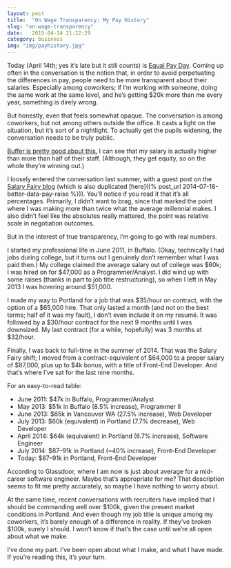 ```yaml
---
layout: post
title:  "On Wage Transparency: My Pay History"
slug: "on-wage-transparency"
date:   2015-04-14 21:22:29
category: business
img: "img/payhistory.jpg"
---
```


Today (April 14th; yes it’s late but it still counts) is [Equal Pay Day](http://www.pay-equity.org/day.html). Coming up often in the conversation is the notion that, in order to avoid perpetuating the differences in pay, people need to be more transparent about their salaries. Especially among coworkers; if I’m working with someone, doing the same work at the same level, and he’s getting $20k more than me every year, something is direly wrong.

But honestly, even that feels somewhat opaque. The conversation is among coworkers, but not among others outside the office. It casts a light on the situation, but it’s sort of a nightlight. To actually get the pupils widening, the conversation needs to be truly public.

[Buffer is pretty good about this.](https://open.bufferapp.com/introducing-open-salaries-at-buffer-including-our-transparent-formula-and-all-individual-salaries/) I can see that my salary is actually higher than more than half of their staff. (Although, they get equity, so on the whole they’re winning out.)

I loosely entered the conversation last summer, with a guest post on the [Salary Fairy blog](https://salaryfairy.com/blog/how-I-got-a-40-percent-raise-using-salary-fairy) (which is also duplicated [here]({% post_url 2014-07-18-better-data-pay-raise %})). You’ll notice if you read it that it’s all percentages. Primarily, I didn’t want to brag, since that marked the point where I was making more than twice what the average millennial makes. I also didn’t feel like the absolutes really mattered, the point was relative scale in negotiation outcomes.

But in the interest of true transparency, I’m going to go with real numbers.

I started my professional life in June 2011, in Buffalo. (Okay, technically I had jobs during college, but it turns out I genuinely don’t remember what I was paid then.) My college claimed the average salary out of college was $60k; I was hired on for $47,000 as a Programmer/Analyst. I did wind up with some raises (thanks in part to job title restructuring), so when I left in May 2013 I was hovering around $51,000.

I made my way to Portland for a job that was $35/hour on contract, with the option of a $65,000 hire. That only lasted a month (and not on the best terms; half of it was my fault), I don’t even include it on my resumé. It was followed by a $30/hour contract for the next 9 months until I was downsized. My last contract (for a while, hopefully) was 3 months at $32/hour.

Finally, I was back to full-time in the summer of 2014. That was the Salary Fairy shift; I moved from a contract-equivalent of $64,000 to a proper salary of $87,000, plus up to $4k bonus, with a title of Front-End Developer. And that’s where I’ve sat for the last nine months.

For an easy-to-read table:

- June 2011: $47k in Buffalo, Programmer/Analyst
- May 2013: $51k in Buffalo (8.5% increase), Programmer II
- June 2013: $65k in Vancouver WA (27.5% increase), Web Developer
- July 2013: $60k (equivalent) in Portland (7.7% decrease), Web Developer
- April 2014: $64k (equivalent) in Portland (6.7% increase), Software Engineer
- July 2014: $87–91k in Portland (~40% increase), Front-End Developer
- Today: $87–91k in Portland, Front-End Developer

According to Glassdoor, where I am now is just about average for a mid-career software engineer. Maybe that’s appropriate for me? That description seems to fit me pretty accurately, so maybe I have nothing to worry about.

At the same time, recent conversations with recruiters have implied that I should be commanding well over $100k, given the present market conditions in Portland. And even though my job title is unique among my coworkers, it’s barely enough of a difference in reality. If they’ve broken $100k, surely I should. I won’t know if that’s the case until we’re all open about what we make.

I’ve done my part. I’ve been open about what I make, and what I have made. If you’re reading this, it’s your turn.
